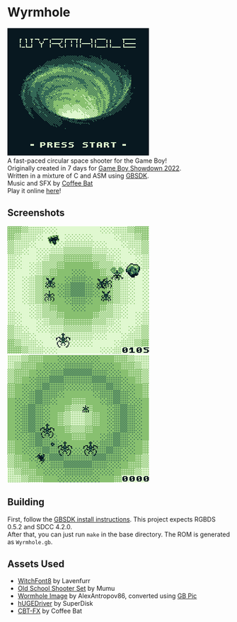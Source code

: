 # Wyrmhole
![](screenshots/title.png)  
A fast-paced circular space shooter for the Game Boy!  
Originally created in 7 days for [Game Boy Showdown 2022](https://itch.io/jam/game-boy-showdown).  
Written in a mixture of C and ASM using [GBSDK](https://github.com/daid/gbsdk).  
Music and SFX by [Coffee Bat](https://coffeebat.neocities.org/)  
Play it online [here](https://quinnp.itch.io/wyrmhole)!

## Screenshots
![](screenshots/game1.png)
![](screenshots/game2.png)

## Building
First, follow the [GBSDK install instructions](https://daid.github.io/gbsdk/setup/installation.html). This project expects RGBDS 0.5.2 and SDCC 4.2.0.  
After that, you can just run `make` in the base directory. The ROM is generated as `Wyrmhole.gb`.

## Assets Used
- [WitchFont8](https://lavenfurr.itch.io/witchfont8) by Lavenfurr
- [Old School Shooter Set](https://opengameart.org/content/16x16-old-school-shooter-set) by Mumu
- [Wormhole Image](https://pixabay.com/illustrations/wormhole-black-hole-galaxy-5319067/) by AlexAntropov86, converted using [GB Pic](http://yrlab.zatunen.com/webgl/gbpic/gbpic.html)
- [hUGEDriver](https://github.com/SuperDisk/hUGEDriver) by SuperDisk
- [CBT-FX](https://github.com/datguywitha3ds/CBT-FX) by Coffee Bat
